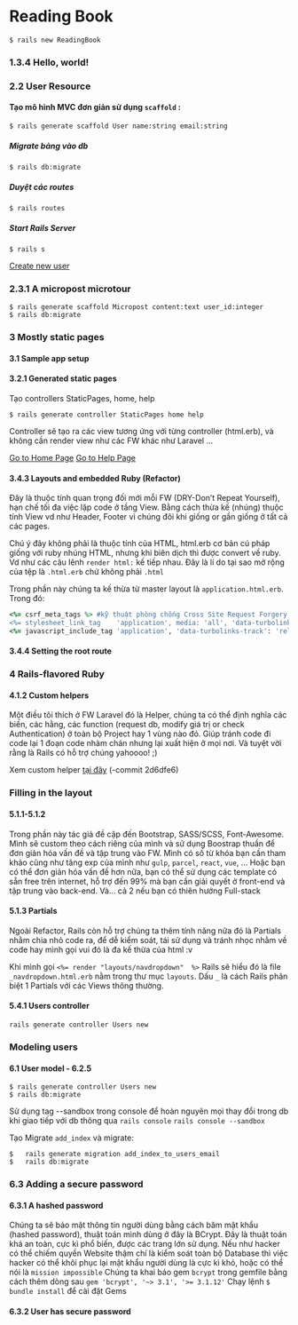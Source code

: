 # Reading Book

```
$ rails new ReadingBook
```
### 1.3.4 Hello, world!

### 2.2 User Resource

#### Tạo mô hình MVC đơn giản sử dụng `scaffold` :
```
$ rails generate scaffold User name:string email:string
```

##### Migrate bảng vào db
```
$ rails db:migrate
```

##### Duyệt các routes
```
$ rails routes
```

##### Start Rails Server
```
$ rails s
```

[Create new user](http://localhost:3000/users/new)

### 2.3.1 A micropost microtour

```
$ rails generate scaffold Micropost content:text user_id:integer
$ rails db:migrate
```
### 3 Mostly static pages

#### 3.1 Sample app setup

#### 3.2.1 Generated static pages

Tạo controllers StaticPages, home, help

```
$ rails generate controller StaticPages home help
```

Controller sẽ tạo ra các view tương ứng với từng controller (html.erb), và không cần render view như các FW khác như Laravel ...

[Go to Home Page](http://localhost:3000/static_pages/home) [Go to Help Page](http://localhost:3000/static_pages/help)

#### 3.4.3 Layouts and embedded Ruby (Refactor)

Đây là thuộc tính quan trọng đối mới mỗi FW (DRY-Don’t Repeat Yourself), hạn chế tối đa việc lặp code ở tầng View. Bằng cách thừa kế (nhúng) thuộc tính View vd như Header, Footer vì chúng đôi khi giống or gần giống ở tất cả các pages.

Chú ý đây không phải là thuộc tính của HTML, html.erb cơ bản cú pháp giống với ruby nhúng HTML, nhưng khi biên dịch thì được convert về  ruby. Vd như các câu lênh ```render html:``` kế tiếp nhau. Đây là lí do tại sao mở rộng của tệp là `.html.erb` chứ không phải `.html`

Trong phần này chúng ta kế thừa từ master layout là `application.html.erb`.
Trong đó: 

```ruby
<%= csrf_meta_tags %> #kỹ thuật phòng chống Cross Site Request Forgery, bằng cách sinh ra các token xác thực ở các form
<%= stylesheet_link_tag    'application', media: 'all', 'data-turbolinks-track': 'reload' %> #link stylesheet .css
<%= javascript_include_tag 'application', 'data-turbolinks-track': 'reload' %> #link javascript .js
```

#### 3.4.4 Setting the root route

### 4 Rails-flavored Ruby

#### 4.1.2 Custom helpers

Một điều tôi thích ở FW Laravel đó là Helper, chúng ta có thể định nghĩa các biến, các hằng, các function (request db, modify giá trị or check Authentication) ở toàn bộ Project hay 1 vùng nào đó. Giúp tránh code đi code lại 1 đoạn code nhàm chán nhưng lại xuất hiện ở mọi nơi. Và tuyệt vời rằng là Rails có hỗ trợ chúng yahoooo! ;)

Xem custom helper [tại đây](https://github.com/tranphuquy19/ReadingBook/commit/2d6dfe675827e8f768ddd61f60d902962b38d1c2) (-commit 2d6dfe6)

### Filling in the layout

#### 5.1.1-5.1.2

Trong phần này tác giả đề cập đến Bootstrap, SASS/SCSS, Font-Awesome. Mình sẽ custom theo cách riêng của mình và sử dụng Boostrap thuần để đơn giản hóa vấn đề và tập trung vào FW. Mình có số từ khóa bạn cần tham khảo cũng như tăng exp của mình như `gulp`, `parcel`, `react`, `vue`, ...
Hoặc bạn có thể đơn giản hóa vấn đề hơn nữa, bạn có thể sử dụng các template có sẵn free trên internet, hỗ trợ đến 99% mà bạn cần giải quyết ở front-end và tập trung vào back-end. Và... cả 2 nếu bạn có thiên hướng Full-stack

#### 5.1.3 Partials

Ngoài Refactor, Rails còn hỗ trợ chúng ta thêm tính năng nữa đó là Partials nhằm chia nhỏ code ra, để dễ kiểm soát, tái sử dụng và tránh nhọc nhằm về code hay mình gọi vui đó là đa kế thừa của html :v

Khi mình gọi `<%= render "layouts/navdropdown"  %>` Rails sẽ hiểu đó là file `_navdropdown.html.erb` nằm trong thư mục `layouts`. Dấu `_` là cách Rails phân biệt 1 Partials với các Views thông thường.

#### 5.4.1 Users controller

`rails generate controller Users new`

### Modeling users

#### 6.1 User model - 6.2.5

```
$ rails generate controller Users new
$ rails db:migrate
```

Sử dụng tag --sandbox trong console để  hoàn nguyên mọi thay đổi trong db khi giao tiếp với db thông qua `rails console`
`rails console --sandbox`

Tạo Migrate `add_index` và migrate:

```
$   rails generate migration add_index_to_users_email
$   rails db:migrate
```
### 6.3 Adding a secure password

#### 6.3.1 A hashed password

Chúng ta sẽ bảo mật thông tin người dùng bằng cách băm mật khẩu (hashed password), thuật toán mình dùng ở đây là BCrypt. Đây là thuật toán khá an toàn, cực kì phổ biến, được các trang lớn sử dụng. Nếu như hacker có thể chiếm quyền Website thậm chí là kiểm soát toàn bộ Database thì việc hacker có thể  khôi phục lại mật khẩu người dùng là cực kì khó, hoặc có thể nói là `mission impossible`
Chúng ta khai báo gem `bcrypt` trong gemfile bằng cách thêm dòng sau 
`gem 'bcrypt', '~> 3.1', '>= 3.1.12'`
Chạy lệnh `$ bundle install` để cài đặt Gems

#### 6.3.2 User has secure password